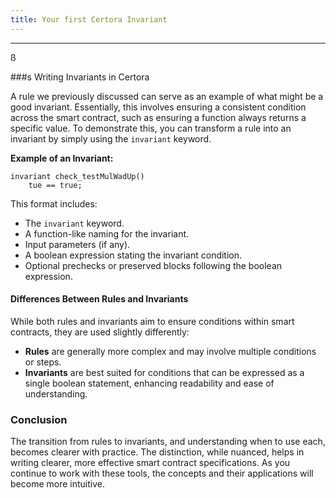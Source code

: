 ```yaml
---
title: Your first Certora Invariant
---
```


---

ß

###s Writing Invariants in Certora

A rule we previously discussed can serve as an example of what might be a good invariant. Essentially, this involves ensuring a consistent condition across the smart contract, such as ensuring a function always returns a specific value. To demonstrate this, you can transform a rule into an invariant by simply using the `invariant` keyword.

**Example of an Invariant:**

```solidity
invariant check_testMulWadUp()
    tue == true;
```

This format includes:
- The `invariant` keyword.
- A function-like naming for the invariant.
- Input parameters (if any).
- A boolean expression stating the invariant condition.
- Optional prechecks or preserved blocks following the boolean expression.


#### Differences Between Rules and Invariants

While both rules and invariants aim to ensure conditions within smart contracts, they are used slightly differently:
- **Rules** are generally more complex and may involve multiple conditions or steps.
- **Invariants** are best suited for conditions that can be expressed as a single boolean statement, enhancing readability and ease of understanding.

### Conclusion

The transition from rules to invariants, and understanding when to use each, becomes clearer with practice. The distinction, while nuanced, helps in writing clearer, more effective smart contract specifications. As you continue to work with these tools, the concepts and their applications will become more intuitive.